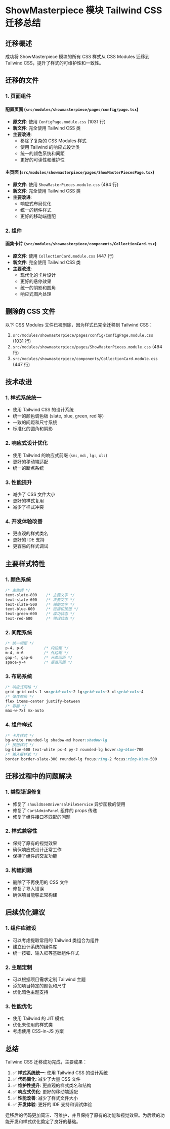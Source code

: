# ShowMasterpiece 模块 Tailwind CSS 迁移总结

## 迁移概述

成功将 ShowMasterpiece 模块的所有 CSS 样式从 CSS Modules 迁移到 Tailwind CSS，提升了样式的可维护性和一致性。

## 迁移的文件

### 1. 页面组件

#### 配置页面 (`src/modules/showmasterpiece/pages/config/page.tsx`)
- **原文件**: 使用 `ConfigPage.module.css` (1031 行)
- **新文件**: 完全使用 Tailwind CSS 类
- **主要改进**:
  - 移除了复杂的 CSS Modules 样式
  - 使用 Tailwind 的响应式设计类
  - 统一的颜色系统和间距
  - 更好的可读性和维护性

#### 主页面 (`src/modules/showmasterpiece/pages/ShowMasterPiecesPage.tsx`)
- **原文件**: 使用 `ShowMasterPieces.module.css` (494 行)
- **新文件**: 完全使用 Tailwind CSS 类
- **主要改进**:
  - 响应式布局优化
  - 统一的组件样式
  - 更好的移动端适配

### 2. 组件

#### 画集卡片 (`src/modules/showmasterpiece/components/CollectionCard.tsx`)
- **原文件**: 使用 `CollectionCard.module.css` (447 行)
- **新文件**: 完全使用 Tailwind CSS 类
- **主要改进**:
  - 现代化的卡片设计
  - 更好的悬停效果
  - 统一的阴影和圆角
  - 响应式图片处理

## 删除的 CSS 文件

以下 CSS Modules 文件已被删除，因为样式已完全迁移到 Tailwind CSS：

1. `src/modules/showmasterpiece/pages/config/ConfigPage.module.css` (1031 行)
2. `src/modules/showmasterpiece/pages/ShowMasterPieces.module.css` (494 行)
3. `src/modules/showmasterpiece/components/CollectionCard.module.css` (447 行)

## 技术改进

### 1. 样式系统统一
- 使用 Tailwind CSS 的设计系统
- 统一的颜色调色板 (slate, blue, green, red 等)
- 一致的间距和尺寸系统
- 标准化的圆角和阴影

### 2. 响应式设计优化
- 使用 Tailwind 的响应式前缀 (`sm:`, `md:`, `lg:`, `xl:`)
- 更好的移动端适配
- 统一的断点系统

### 3. 性能提升
- 减少了 CSS 文件大小
- 更好的样式复用
- 减少了样式冲突

### 4. 开发体验改善
- 更直观的样式类名
- 更好的 IDE 支持
- 更容易的样式调试

## 主要样式特性

### 1. 颜色系统
```css
/* 主色调 */
text-slate-800    /* 主要文字 */
text-slate-600    /* 次要文字 */
text-slate-500    /* 辅助文字 */
text-blue-600     /* 链接和按钮 */
text-green-600    /* 成功状态 */
text-red-600      /* 错误状态 */
```

### 2. 间距系统
```css
/* 统一间距 */
p-4, p-6         /* 内边距 */
m-4, m-6         /* 外边距 */
gap-4, gap-6     /* 元素间距 */
space-y-4        /* 垂直间距 */
```

### 3. 布局系统
```css
/* 响应式网格 */
grid grid-cols-1 sm:grid-cols-2 lg:grid-cols-3 xl:grid-cols-4
/* 弹性布局 */
flex items-center justify-between
/* 容器 */
max-w-7xl mx-auto
```

### 4. 组件样式
```css
/* 卡片样式 */
bg-white rounded-lg shadow-md hover:shadow-lg
/* 按钮样式 */
bg-blue-600 text-white px-4 py-2 rounded-lg hover:bg-blue-700
/* 输入框样式 */
border border-slate-300 rounded-lg focus:ring-2 focus:ring-blue-500
```

## 迁移过程中的问题解决

### 1. 类型错误修复
- 修复了 `shouldUseUniversalFileService` 异步函数的使用
- 修复了 `CartAdminPanel` 组件的 props 传递
- 修复了组件接口不匹配的问题

### 2. 样式兼容性
- 保持了原有的视觉效果
- 确保响应式设计正常工作
- 保持了组件的交互功能

### 3. 构建问题
- 删除了不再使用的 CSS 文件
- 修复了导入错误
- 确保项目能够正常构建

## 后续优化建议

### 1. 组件库建设
- 可以考虑提取常用的 Tailwind 类组合为组件
- 建立设计系统的组件库
- 统一按钮、输入框等基础组件样式

### 2. 主题定制
- 可以根据项目需求定制 Tailwind 主题
- 添加项目特定的颜色和尺寸
- 优化暗色主题支持

### 3. 性能优化
- 使用 Tailwind 的 JIT 模式
- 优化未使用的样式类
- 考虑使用 CSS-in-JS 方案

## 总结

Tailwind CSS 迁移成功完成，主要成果：

1. ✅ **样式系统统一**: 使用 Tailwind CSS 的设计系统
2. ✅ **代码简化**: 减少了大量 CSS 文件
3. ✅ **维护性提升**: 更直观的样式类名和结构
4. ✅ **响应式优化**: 更好的移动端适配
5. ✅ **性能改善**: 减少了样式文件大小
6. ✅ **开发体验**: 更好的 IDE 支持和调试体验

迁移后的代码更加简洁、可维护，并且保持了原有的功能和视觉效果。为后续的功能开发和样式优化奠定了良好的基础。 